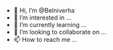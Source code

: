 - 👋 Hi, I’m @Belniverha
- 👀 I’m interested in ...
- 🌱 I’m currently learning ...
- 💞️ I’m looking to collaborate on ...
- 📫 How to reach me ...

<!---
Belniverha/Belniverha is a ✨ special ✨ repository because its `README.md` (this file) appears on your GitHub profile.
You can click the Preview link to take a look at your changes.
--->

